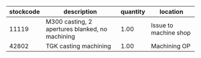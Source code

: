|stockcode|description|quantity|location|
|---------|-----------|--------|--------|
|11119|M300 casting, 2 apertures blanked, no machining|1.00|Issue to machine shop|
|42802|TGK casting machining|1.00|Machining OP|
